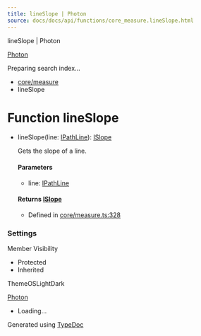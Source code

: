 ```yaml
---
title: lineSlope | Photon
source: docs/docs/api/functions/core_measure.lineSlope.html
---
```


lineSlope | Photon

[Photon](../index.md)




Preparing search index...

* [core/measure](../modules/core_measure.md)
* lineSlope

# Function lineSlope

* lineSlope(line: [IPathLine](../interfaces/core_schema.IPathLine.md)): [ISlope](../interfaces/core_maker.ISlope.md)

  Gets the slope of a line.

  #### Parameters

  + line: [IPathLine](../interfaces/core_schema.IPathLine.md)

  #### Returns [ISlope](../interfaces/core_maker.ISlope.md)

  + Defined in [core/measure.ts:328](https://github.com/mwhite454/photon/blob/main/packages/photon/src/core/measure.ts#L328)

### Settings

Member Visibility

* Protected
* Inherited

ThemeOSLightDark

[Photon](../index.md)

* Loading...

Generated using [TypeDoc](https://typedoc.org/)
